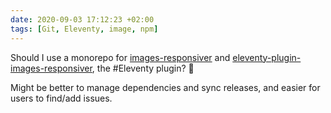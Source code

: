 ```yaml
---
date: 2020-09-03 17:12:23 +02:00
tags: [Git, Eleventy, image, npm]
---
```


Should I use a monorepo for [images-responsiver](https://github.com/nhoizey/images-responsiver/) and [eleventy-plugin-images-responsiver](https://github.com/nhoizey/eleventy-plugin-images-responsiver/), the #Eleventy plugin? 🤔

Might be better to manage dependencies and sync releases, and easier for users to find/add issues.
